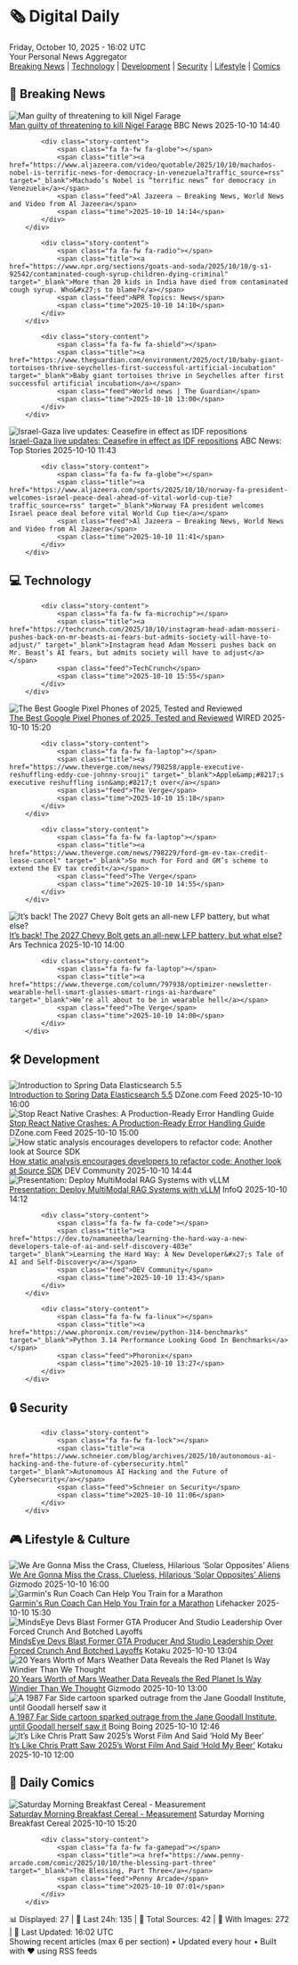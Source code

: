 <!-- Processing 54 RSS feeds at 2025-10-10 16:02:14 UTC -->
<!-- Processing: Saturday Morning Breakfast Cereal -->
<!-- Processing: Penny Arcade -->
<!-- Processing: Dilbert -->
<!-- Processing: Cyanide & Happiness -->
<!-- Processing: Questionable Content -->
<!-- Processing: Dinosaur Comics -->
<!-- Processing: CNN Breaking News -->
<!-- Processing: NPR News -->
<!-- Processing: ABC News Breaking -->
<!-- Processing: TechCrunch -->
<!-- Processing: The Verge -->
<!-- Processing: O'Reilly Radar -->
<!-- Processing: WIRED -->
<!-- Processing: Slashdot -->
<!-- Processing: Lobsters Python -->
<!-- Processing: StackOverflow Blog -->
<!-- Processing: Phoronix Linux News -->
<!-- Processing: OMG! Ubuntu -->
<!-- Processing: DistroWatch -->
<!-- Processing: Red Hat Blog -->
<!-- Processing: Ubuntu Blog -->
<!-- Processing: InfoQ -->
<!-- Processing: DZone -->
<!-- Processing: Martin Fowler -->
<!-- Processing: Coding Horror -->
<!-- Processing: The Pragmatic Engineer -->
<!-- Processing: Lifehacker -->
<!-- Processing: Gizmodo -->
<!-- Processing: Schneier on Security -->
<!-- Generated 10 new posts out of 29 feeds processed -->
<div class="newspaper-header">
    <h1 class="newspaper-title">🗞️ Digital Daily</h1>
    <div class="newspaper-date">Friday, October 10, 2025 - 16:02 UTC</div>
    <div class="newspaper-subtitle">Your Personal News Aggregator</div>
</div>

<div class="newspaper-nav">
    <a href="#breaking">Breaking News</a> |
    <a href="#tech">Technology</a> |
    <a href="#dev">Development</a> |
    <a href="#security">Security</a> |
    <a href="#lifestyle">Lifestyle</a> |
    <a href="#webcomics">Comics</a>
</div>

<div class="news-section breaking-news" id="breaking">
<h2 class="section-header">🚨 Breaking News</h2>
<div class="stories-container">
<div class="story">
            <img src="https://ichef.bbci.co.uk/ace/standard/240/cpsprodpb/343f/live/f5763790-a5e3-11f0-92db-77261a15b9d2.jpg" alt="Man guilty of threatening to kill Nigel Farage" class="story-image" loading="lazy" onerror="this.style.display='none'">
            <div class="story-content">
                <span class="fa fa-fw fa-flag"></span>
                <span class="title"><a href="https://www.bbc.com/news/articles/cdx216n1529o?at_medium=RSS&at_campaign=rss" target="_blank">Man guilty of threatening to kill Nigel Farage</a></span>
                <span class="feed">BBC News</span>
                <span class="time">2025-10-10 14:40</span>
            </div>
        </div>
<div class="story">
            
            <div class="story-content">
                <span class="fa fa-fw fa-globe"></span>
                <span class="title"><a href="https://www.aljazeera.com/video/quotable/2025/10/10/machados-nobel-is-terrific-news-for-democracy-in-venezuela?traffic_source=rss" target="_blank">Machado’s Nobel is “terrific news” for democracy in Venezuela</a></span>
                <span class="feed">Al Jazeera – Breaking News, World News and Video from Al Jazeera</span>
                <span class="time">2025-10-10 14:14</span>
            </div>
        </div>
<div class="story">
            
            <div class="story-content">
                <span class="fa fa-fw fa-radio"></span>
                <span class="title"><a href="https://www.npr.org/sections/goats-and-soda/2025/10/10/g-s1-92542/contaminated-cough-syrup-children-dying-criminal" target="_blank">More than 20 kids in India have died from contaminated cough syrup. Who&#x27;s to blame?</a></span>
                <span class="feed">NPR Topics: News</span>
                <span class="time">2025-10-10 14:10</span>
            </div>
        </div>
<div class="story">
            
            <div class="story-content">
                <span class="fa fa-fw fa-shield"></span>
                <span class="title"><a href="https://www.theguardian.com/environment/2025/oct/10/baby-giant-tortoises-thrive-seychelles-first-successful-artificial-incubation" target="_blank">Baby giant tortoises thrive in Seychelles after first successful artificial incubation</a></span>
                <span class="feed">World news | The Guardian</span>
                <span class="time">2025-10-10 13:00</span>
            </div>
        </div>
<div class="story">
            <img src="https://s.abcnews.com/images/International/gaza-ceasefire_1760094510034_hpMain_4x3t_384.jpg" alt="Israel-Gaza live updates: Ceasefire in effect as IDF repositions" class="story-image" loading="lazy" onerror="this.style.display='none'">
            <div class="story-content">
                <span class="fa fa-fw fa-tv"></span>
                <span class="title"><a href="https://abcnews.go.com/International/live-updates/israel-gaza-live-updates-egypt-host-ceasefire-talks/?id=126242055" target="_blank">Israel-Gaza live updates: Ceasefire in effect as IDF repositions</a></span>
                <span class="feed">ABC News: Top Stories</span>
                <span class="time">2025-10-10 11:43</span>
            </div>
        </div>
<div class="story">
            
            <div class="story-content">
                <span class="fa fa-fw fa-globe"></span>
                <span class="title"><a href="https://www.aljazeera.com/sports/2025/10/10/norway-fa-president-welcomes-israel-peace-deal-ahead-of-vital-world-cup-tie?traffic_source=rss" target="_blank">Norway FA president welcomes Israel peace deal before vital World Cup tie</a></span>
                <span class="feed">Al Jazeera – Breaking News, World News and Video from Al Jazeera</span>
                <span class="time">2025-10-10 11:41</span>
            </div>
        </div>
</div>
</div>
<div class="news-section tech-news" id="tech">
<h2 class="section-header">💻 Technology</h2>
<div class="stories-container">
<div class="story">
            
            <div class="story-content">
                <span class="fa fa-fw fa-microchip"></span>
                <span class="title"><a href="https://techcrunch.com/2025/10/10/instagram-head-adam-mosseri-pushes-back-on-mr-beasts-ai-fears-but-admits-society-will-have-to-adjust/" target="_blank">Instagram head Adam Mosseri pushes back on Mr. Beast’s AI fears, but admits society will have to adjust</a></span>
                <span class="feed">TechCrunch</span>
                <span class="time">2025-10-10 15:55</span>
            </div>
        </div>
<div class="story">
            <img src="https://media.wired.com/photos/68a7a913ababd253d6b1768f/master/pass/Google%20Pixel%2010%20Series%20SOURCE%20Julian%20Chokkattu.jpg" alt="The Best Google Pixel Phones of 2025, Tested and Reviewed" class="story-image" loading="lazy" onerror="this.style.display='none'">
            <div class="story-content">
                <span class="fa fa-fw fa-bolt"></span>
                <span class="title"><a href="https://www.wired.com/story/best-google-pixel-phone/" target="_blank">The Best Google Pixel Phones of 2025, Tested and Reviewed</a></span>
                <span class="feed">WIRED</span>
                <span class="time">2025-10-10 15:20</span>
            </div>
        </div>
<div class="story">
            
            <div class="story-content">
                <span class="fa fa-fw fa-laptop"></span>
                <span class="title"><a href="https://www.theverge.com/news/798258/apple-executive-reshuffling-eddy-cue-johnny-srouji" target="_blank">Apple&amp;#8217;s executive reshuffling isn&amp;#8217;t over</a></span>
                <span class="feed">The Verge</span>
                <span class="time">2025-10-10 15:18</span>
            </div>
        </div>
<div class="story">
            
            <div class="story-content">
                <span class="fa fa-fw fa-laptop"></span>
                <span class="title"><a href="https://www.theverge.com/news/798229/ford-gm-ev-tax-credit-lease-cancel" target="_blank">So much for Ford and GM’s scheme to extend the EV tax credit</a></span>
                <span class="feed">The Verge</span>
                <span class="time">2025-10-10 14:55</span>
            </div>
        </div>
<div class="story">
            <img src="https://cdn.arstechnica.net/wp-content/uploads/2025/10/Chevrolet-Bolt-2027-Pack-500x500.jpg" alt="It’s back! The 2027 Chevy Bolt gets an all-new LFP battery, but what else?" class="story-image" loading="lazy" onerror="this.style.display='none'">
            <div class="story-content">
                <span class="fa fa-fw fa-cog"></span>
                <span class="title"><a href="https://arstechnica.com/cars/2025/10/its-back-the-2027-chevy-bolt-gets-an-all-new-lfp-battery-but-what-else/" target="_blank">It’s back! The 2027 Chevy Bolt gets an all-new LFP battery, but what else?</a></span>
                <span class="feed">Ars Technica</span>
                <span class="time">2025-10-10 14:00</span>
            </div>
        </div>
<div class="story">
            
            <div class="story-content">
                <span class="fa fa-fw fa-laptop"></span>
                <span class="title"><a href="https://www.theverge.com/column/797938/optimizer-newsletter-wearable-hell-smart-glasses-smart-rings-ai-hardware" target="_blank">We’re all about to be in wearable hell</a></span>
                <span class="feed">The Verge</span>
                <span class="time">2025-10-10 14:00</span>
            </div>
        </div>
</div>
</div>
<div class="news-section dev-news" id="dev">
<h2 class="section-header">🛠️ Development</h2>
<div class="stories-container">
<div class="story">
            <img src="https://dz2cdn1.dzone.com/thumbnail?fid=18689065&w=600" alt="Introduction to Spring Data Elasticsearch 5.5" class="story-image" loading="lazy" onerror="this.style.display='none'">
            <div class="story-content">
                <span class="fa fa-fw fa-newspaper"></span>
                <span class="title"><a href="https://dzone.com/articles/guide-to-spring-data-elasticsearch-upgrade" target="_blank">Introduction to Spring Data Elasticsearch 5.5</a></span>
                <span class="feed">DZone.com Feed</span>
                <span class="time">2025-10-10 16:00</span>
            </div>
        </div>
<div class="story">
            <img src="https://dz2cdn1.dzone.com/thumbnail?fid=18688321&w=600" alt="Stop React Native Crashes: A Production-Ready Error Handling Guide" class="story-image" loading="lazy" onerror="this.style.display='none'">
            <div class="story-content">
                <span class="fa fa-fw fa-newspaper"></span>
                <span class="title"><a href="https://dzone.com/articles/react-native-error-handling-guide" target="_blank">Stop React Native Crashes: A Production-Ready Error Handling Guide</a></span>
                <span class="feed">DZone.com Feed</span>
                <span class="time">2025-10-10 15:00</span>
            </div>
        </div>
<div class="story">
            <img src="https://media2.dev.to/dynamic/image/width=800%2Cheight=%2Cfit=scale-down%2Cgravity=auto%2Cformat=auto/https%3A%2F%2Fdev-to-uploads.s3.amazonaws.com%2Fuploads%2Farticles%2Frm0it9oroc4gi5czwcgg.png" alt="How static analysis encourages developers to refactor code: Another look at Source SDK" class="story-image" loading="lazy" onerror="this.style.display='none'">
            <div class="story-content">
                <span class="fa fa-fw fa-code"></span>
                <span class="title"><a href="https://dev.to/pvsdev/how-static-analysis-encourages-developers-to-refactor-code-another-look-at-source-sdk-2mjn" target="_blank">How static analysis encourages developers to refactor code: Another look at Source SDK</a></span>
                <span class="feed">DEV Community</span>
                <span class="time">2025-10-10 14:44</span>
            </div>
        </div>
<div class="story">
            <img src="https://res.infoq.com/presentations/rag-vllm/en/mediumimage/stephen-batifol-medium-1758016495689.jpg" alt="Presentation: Deploy MultiModal RAG Systems with vLLM" class="story-image" loading="lazy" onerror="this.style.display='none'">
            <div class="story-content">
                <span class="fa fa-fw fa-info-circle"></span>
                <span class="title"><a href="https://www.infoq.com/presentations/rag-vllm/?utm_campaign=infoq_content&utm_source=infoq&utm_medium=feed&utm_term=global" target="_blank">Presentation: Deploy MultiModal RAG Systems with vLLM</a></span>
                <span class="feed">InfoQ</span>
                <span class="time">2025-10-10 14:12</span>
            </div>
        </div>
<div class="story">
            
            <div class="story-content">
                <span class="fa fa-fw fa-code"></span>
                <span class="title"><a href="https://dev.to/namaneetha/learning-the-hard-way-a-new-developers-tale-of-ai-and-self-discovery-403e" target="_blank">Learning the Hard Way: A New Developer&#x27;s Tale of AI and Self-Discovery</a></span>
                <span class="feed">DEV Community</span>
                <span class="time">2025-10-10 13:43</span>
            </div>
        </div>
<div class="story">
            
            <div class="story-content">
                <span class="fa fa-fw fa-linux"></span>
                <span class="title"><a href="https://www.phoronix.com/review/python-314-benchmarks" target="_blank">Python 3.14 Performance Looking Good In Benchmarks</a></span>
                <span class="feed">Phoronix</span>
                <span class="time">2025-10-10 13:27</span>
            </div>
        </div>
</div>
</div>
<div class="news-section security-news" id="security">
<h2 class="section-header">🔒 Security</h2>
<div class="stories-container">
<div class="story">
            
            <div class="story-content">
                <span class="fa fa-fw fa-lock"></span>
                <span class="title"><a href="https://www.schneier.com/blog/archives/2025/10/autonomous-ai-hacking-and-the-future-of-cybersecurity.html" target="_blank">Autonomous AI Hacking and the Future of Cybersecurity</a></span>
                <span class="feed">Schneier on Security</span>
                <span class="time">2025-10-10 11:06</span>
            </div>
        </div>
</div>
</div>
<div class="news-section lifestyle-news" id="lifestyle">
<h2 class="section-header">🎮 Lifestyle & Culture</h2>
<div class="stories-container">
<div class="story">
            <img src="https://gizmodo.com/app/uploads/2025/10/SolarReview-1280x853.jpg" alt="We Are Gonna Miss the Crass, Clueless, Hilarious ‘Solar Opposites’ Aliens" class="story-image" loading="lazy" onerror="this.style.display='none'">
            <div class="story-content">
                <span class="fa fa-fw fa-computer"></span>
                <span class="title"><a href="https://gizmodo.com/we-are-gonna-miss-the-crass-clueless-hilarious-solar-opposites-aliens-2000666449" target="_blank">We Are Gonna Miss the Crass, Clueless, Hilarious ‘Solar Opposites’ Aliens</a></span>
                <span class="feed">Gizmodo</span>
                <span class="time">2025-10-10 16:00</span>
            </div>
        </div>
<div class="story">
            <img src="https://lifehacker.com/imagery/articles/01K779KY2A80E6ZBAA5VYE3K2K/hero-image.png" alt="Garmin&#x27;s Run Coach Can Help You Train for a Marathon" class="story-image" loading="lazy" onerror="this.style.display='none'">
            <div class="story-content">
                <span class="fa fa-fw fa-life-ring"></span>
                <span class="title"><a href="https://lifehacker.com/health/garmin-run-coach-marathon-training-plans?utm_medium=RSS" target="_blank">Garmin&#x27;s Run Coach Can Help You Train for a Marathon</a></span>
                <span class="feed">Lifehacker</span>
                <span class="time">2025-10-10 15:30</span>
            </div>
        </div>
<div class="story">
            <img src="https://kotaku.com/app/uploads/2025/10/BARB_Image_01_1500x1125-1-1280x960.jpg" alt="MindsEye Devs Blast Former GTA Producer And Studio Leadership Over Forced Crunch And Botched Layoffs" class="story-image" loading="lazy" onerror="this.style.display='none'">
            <div class="story-content">
                <span class="fa fa-fw fa-gamepad"></span>
                <span class="title"><a href="https://kotaku.com/mindseye-development-leslie-benzies-gta-bugs-union-layoffs-2000633983" target="_blank">MindsEye Devs Blast Former GTA Producer And Studio Leadership Over Forced Crunch And Botched Layoffs</a></span>
                <span class="feed">Kotaku</span>
                <span class="time">2025-10-10 13:04</span>
            </div>
        </div>
<div class="story">
            <img src="https://gizmodo.com/app/uploads/2025/10/ExoMars_TGO_catches_dust_devils_on_Mars-1280x853.jpg" alt="20 Years Worth of Mars Weather Data Reveals the Red Planet Is Way Windier Than We Thought" class="story-image" loading="lazy" onerror="this.style.display='none'">
            <div class="story-content">
                <span class="fa fa-fw fa-computer"></span>
                <span class="title"><a href="https://gizmodo.com/20-years-worth-of-mars-weather-data-reveals-red-planet-way-windier-2000670479" target="_blank">20 Years Worth of Mars Weather Data Reveals the Red Planet Is Way Windier Than We Thought</a></span>
                <span class="feed">Gizmodo</span>
                <span class="time">2025-10-10 13:00</span>
            </div>
        </div>
<div class="story">
            <img src="https://i0.wp.com/boingboing.net/wp-content/uploads/2025/10/jane-goodall.jpg?fit=1200%2C800&amp;quality=60&amp;ssl=1" alt="A 1987 Far Side cartoon sparked outrage from the Jane Goodall Institute, until Goodall herself saw it" class="story-image" loading="lazy" onerror="this.style.display='none'">
            <div class="story-content">
                <span class="fa fa-fw fa-arrow-right"></span>
                <span class="title"><a href="https://boingboing.net/2025/10/10/a-1987-far-side-cartoon-sparked-outrage-from-the-jane-goodall-institute-until-goodall-herself-saw-it.html" target="_blank">A 1987 Far Side cartoon sparked outrage from the Jane Goodall Institute, until Goodall herself saw it</a></span>
                <span class="feed">Boing Boing</span>
                <span class="time">2025-10-10 12:46</span>
            </div>
        </div>
<div class="story">
            <img src="https://kotaku.com/app/uploads/2025/10/pratt.jpg" alt="It’s Like Chris Pratt Saw 2025’s Worst Film And Said ‘Hold My Beer’" class="story-image" loading="lazy" onerror="this.style.display='none'">
            <div class="story-content">
                <span class="fa fa-fw fa-gamepad"></span>
                <span class="title"><a href="https://kotaku.com/chris-pratt-mercy-war-of-the-worlds-trailer-2000633959" target="_blank">It’s Like Chris Pratt Saw 2025’s Worst Film And Said ‘Hold My Beer’</a></span>
                <span class="feed">Kotaku</span>
                <span class="time">2025-10-10 12:00</span>
            </div>
        </div>
</div>
</div>
<div class="news-section webcomics-section" id="webcomics">
<h2 class="section-header">🎨 Daily Comics</h2>
<div class="stories-container">
<div class="story">
            <img src="https://www.smbc-comics.com/comics/1760073065-20251010.png" alt="Saturday Morning Breakfast Cereal - Measurement" class="story-image" loading="lazy" onerror="this.style.display='none'">
            <div class="story-content">
                <span class="fa fa-fw fa-smile"></span>
                <span class="title"><a href="https://www.smbc-comics.com/comic/measurement" target="_blank">Saturday Morning Breakfast Cereal - Measurement</a></span>
                <span class="feed">Saturday Morning Breakfast Cereal</span>
                <span class="time">2025-10-10 15:20</span>
            </div>
        </div>
<div class="story">
            
            <div class="story-content">
                <span class="fa fa-fw fa-gamepad"></span>
                <span class="title"><a href="https://www.penny-arcade.com/comic/2025/10/10/the-blessing-part-three" target="_blank">The Blessing, Part Three</a></span>
                <span class="feed">Penny Arcade</span>
                <span class="time">2025-10-10 07:01</span>
            </div>
        </div>
</div>
</div>

<div class="newspaper-footer">
    <div class="stats">
        📊 Displayed: 27 | 📅 Last 24h: 135 | 📡 Total Sources: 42 | 📸 With Images: 272 |
        🔄 Last Updated: 16:02 UTC
    </div>
    <div class="footer-note">
        Showing recent articles (max 6 per section) • Updated every hour • Built with ❤️ using RSS feeds
    </div>
</div>
